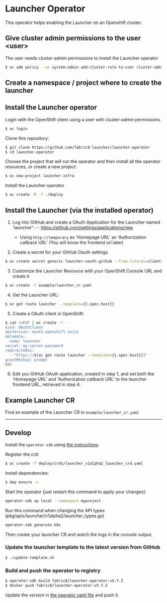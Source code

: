 # Launcher Operator

This operator helps enabling the Launcher on an Openshift cluster.


## Give cluster admin permissions to the user \<user>

The user needs cluster-admin permissions to install the Launcher operator

```bash
$ oc adm policy --as system:admin add-cluster-role-to-user cluster-admin <user>
```

## Create a namespace / project where to create the launcher


## Install the Launcher operator

Login with the OpenShift client using a user with cluster-admin permissions.
```bash
$ oc login
```

Clone this repository:
```bash
$ git clone https://github.com/fabric8-launcher/launcher-operator
$ cd launcher-operator
```

Choose the project that will run the operator and then install all the operator resources, or create a new project:

```bash
$ oc new-project launcher-infra
```

Install the Launcher operator

```bash
$ oc create -R -f ./deploy
```

## Install the Launcher (via the installed operator)

1. Log into GitHub and create a OAuth Application for the Launcher named 'launcher':
--  https://github.com/settings/applications/new
    * Using `http://temporary` as 'Homepage URL' an 'Authorization callback URL' (You will know the frontend url later)

2. Create a secret for your GitHub Oauth settings
```bash
$ oc create secret generic launcher-oauth-github --from-literal=clientId=<YOUR_GITHUB_OAUTH_APP_CLIENT_ID> --from-literal=secret=<YOUR_GITHUB_OAUTH_APP_CLIENT_SECRET>
```

3. Customize the Launcher Resource with your OpenShift Console URL and create it
```bash
$ oc create -f example/launcher_cr.yaml
```

4. Get the Launcher URL:
```bash
$ oc get route launcher --template={{.spec.host}}
```

5. Create a OAuth client in OpenShift:
```bash
$ cat <<EOF | oc create -f -
kind: OAuthClient
apiVersion: oauth.openshift.io/v1
metadata:
  name: launcher
secret: my-secret-password
redirectURIs:
  - "https://$(oc get route launcher --template={{.spec.host}})"
grantMethod: prompt
EOF
```

6. Edit you GitHub OAuth application, created in step 1, and set both the 'Homepage URL' and 'Authorization callback URL' to the launcher frontend URL, retrieved in step 4.

## Example Launcher CR

Find an example of the Launcher CR in `example/launcher_cr.yaml`

---

## Develop

Install the `operator-sdk` using [the instructions](https://github.com/operator-framework/operator-sdk).

Register the crd:
```bash
$ oc create -f deploy/crds/launcher_v1alpha2_launcher_crd.yaml  
```

Install dependencies:
```bash 
$ dep ensure -v
```

Start the operator (just restart this command to apply your changes):
```bash 
operator-sdk up local --namespace myproject
```

Run this command when changing the API types (pkg/apis/launcher/v1alpha2/launcher_types.go)
```bash 
operator-sdk generate k8s
```

Then create your launcher CR and watch the logs in the console output.


### Update the launcher template to the latest version from GitHub

```bash
$ ./update-template.sh
```


### Build and push the operator to registry

```bash
$ operator-sdk build fabric8/launcher-operator:vX.Y.Z
$ docker push fabric8/launcher-operator:vX.Y.Z
```

Update the version in [the operator yaml file](./deploy/operator.yaml) and push it.
